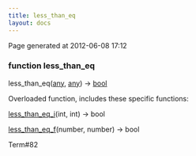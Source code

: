 ```yaml
---
title: less_than_eq
layout: docs
---
```


<div class="bottom_right_note">Page generated at 2012-06-08 17:12</div>
<h3><span class="minor">function</span> less_than_eq</h3>

less_than_eq(<a href="/docs/any.html">any</a>, <a href="/docs/any.html">any</a>) -> <a href="/docs/bool.html">bool</a>
<p></p>


<p>Overloaded function, includes these specific functions:</p>
<p><a href="/docs/less_than_eq_i.html">less_than_eq_i</a>(int, int) -> bool</p>
<p><a href="/docs/less_than_eq_f.html">less_than_eq_f</a>(number, number) -> bool</p>

<p><span class="extra_minor">Term#82</span></p>
